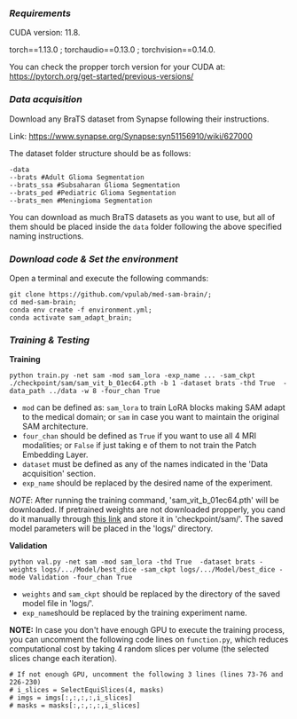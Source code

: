 ### *Requirements*
CUDA version: 11.8.

torch==1.13.0 ; torchaudio==0.13.0 ; torchvision==0.14.0.

You can check the propper torch version for your CUDA at: https://pytorch.org/get-started/previous-versions/


### *Data acquisition*
Download any BraTS dataset from Synapse following their instructions.

Link: https://www.synapse.org/Synapse:syn51156910/wiki/627000

The dataset folder structure should be as follows:

```
-data
--brats #Adult Glioma Segmentation
--brats_ssa #Subsaharan Glioma Segmentation
--brats_ped #Pediatric Glioma Segmentation
--brats_men #Meningioma Segmentation
```

You can download as much BraTS datasets as you want to use, but all of them should be placed inside the `data` folder following the above specified naming instructions.

### *Download code & Set the environment*
Open a terminal and execute the following commands:


```
git clone https://github.com/vpulab/med-sam-brain/;
cd med-sam-brain;
conda env create -f environment.yml;
conda activate sam_adapt_brain;
```

### *Training & Testing*

**Training**

```
python train.py -net sam -mod sam_lora -exp_name ... -sam_ckpt ./checkpoint/sam/sam_vit_b_01ec64.pth -b 1 -dataset brats -thd True  -data_path ../data -w 8 -four_chan True 
```

- `mod` can be defined as: `sam_lora` to train LoRA blocks making SAM adapt to the medical domain; or `sam` in case you want to maintain the original SAM architecture. 
- `four_chan` should be defined as `True` if you want to use all 4 MRI modalities; or `False` if just taking e of them to not train the Patch Embedding Layer. 
- `dataset` must be defined as any of the names indicated in the 'Data acquisition' section. 
- `exp_name` should be replaced by the desired name of the experiment.

*NOTE*: After running the training command, 'sam_vit_b_01ec64.pth' will be downloaded. If pretrained weights are not downloaded propperly, you cand do it manually through [this link](https://dl.fbaipublicfiles.com/segment_anything/sam_vit_b_01ec64.pth) and store it in 'checkpoint/sam/'. The saved model parameters will be placed in the 'logs/' directory.

**Validation**

```
python val.py -net sam -mod sam_lora -thd True  -dataset brats -weights logs/.../Model/best_dice -sam_ckpt logs/.../Model/best_dice -mode Validation -four_chan True 
```

- `weights` and `sam_ckpt` should be replaced by the directory of the saved model file in 'logs/'.
- `exp_name`should be replaced by the training experiment name.

**NOTE:** In case you don't have enough GPU to execute the training process, you can uncomment the following code lines on `function.py`, which reduces computational cost by taking 4 random slices per volume (the selected slices change each iteration).

```
# If not enough GPU, uncomment the following 3 lines (lines 73-76 and 226-230)
# i_slices = SelectEquiSlices(4, masks)
# imgs = imgs[:,:,:,:,i_slices] 
# masks = masks[:,:,:,:,i_slices]
```
